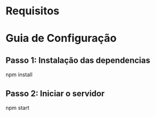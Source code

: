 
# Requisitos




# Guia de Configuração

## Passo 1: Instalação das dependencias
npm install

## Passo 2: Iniciar o servidor
npm start

    


